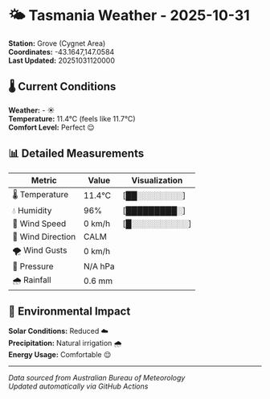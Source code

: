 # 🌤️ Tasmania Weather - 2025-10-31

**Station:** Grove (Cygnet Area)  
**Coordinates:** -43.1647,147.0584  
**Last Updated:** 20251031120000

## 🌡️ Current Conditions

**Weather:** - ☀️  
**Temperature:** 11.4°C (feels like 11.7°C)  
**Comfort Level:** Perfect 😌

## 📊 Detailed Measurements

| Metric | Value | Visualization |
|--------|-------|---------------|
| 🌡️ Temperature | 11.4°C | [██░░░░░░░░] |
| 💧 Humidity | 96% | [█████████░] |
| 💨 Wind Speed | 0 km/h | [█░░░░░░░░░░] |
| 🧭 Wind Direction | CALM | |
| 🌪️ Wind Gusts | 0 km/h | |
| 🔽 Pressure | N/A hPa | |
| 🌧️ Rainfall | 0.6 mm | |

## 🌱 Environmental Impact

**Solar Conditions:** Reduced ☁️  
**Precipitation:** Natural irrigation 🌧️  
**Energy Usage:** Comfortable 😌

---
*Data sourced from Australian Bureau of Meteorology*  
*Updated automatically via GitHub Actions*
